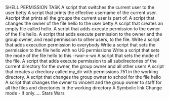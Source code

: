 SHELL PERMISSION TASK
A script that switches the current user to the user betty
A script that prints the effective username of the current user.
Ascript that prints all the groups the current user is part of.
A script that changes the owner of the file hello to the user betty
A script that creates an empty file called hello.
A script that adds execute permission to the owner of the file hello.
A script that adds execute permission to the owner and the group owner, and read permission to other users, to the file.
Write a script that adds execution permission to everybody
Write a script that sets the permission to the file hello with no UG permissions
Write a script that sets the mode of the file hello to this -rwxr-x-wx
A script that sets the mode of the file.
A script that adds execute permission to all subdirectories of the current directory for the owner, the group owner and all other users
A script that creates a directory called my_dir with permissions 751 in the working directory.
A script that changes the group owner to school for the file hello
A  script that changes the owner to vincent and the group owner to staff for all the files and directories in the working directory
A Symbolic link
Change mode - if only.....
Stars Wars
